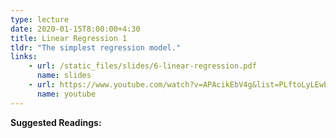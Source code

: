 ```yaml
---
type: lecture
date: 2020-01-15T8:00:00+4:30
title: Linear Regression 1
tldr: "The simplest regression model."
links: 
    - url: /static_files/slides/6-linear-regression.pdf
      name: slides
    - url: https://www.youtube.com/watch?v=APAcikEbV4g&list=PLftoLyLEwECCQjh7OTmrteMveaomqpVF0&index=6
      name: youtube
---
```

**Suggested Readings:**

